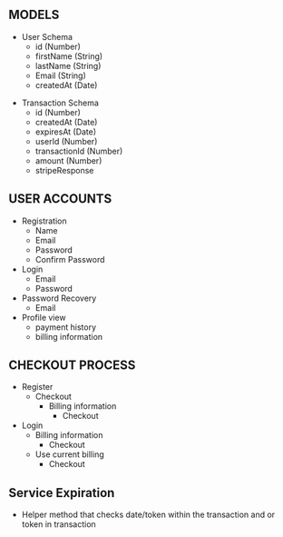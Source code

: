 ## MODELS
- User Schema
  - id  (Number)
  - firstName (String)
  - lastName (String)
  - Email (String)
  - createdAt (Date)


<!-- - Billing Schema
  - id (Number)
  - userId
  - cardName (String)
  - cardNumber (Number)
  - cardCVC (Number)
  - cardExpMonth (Number)
  - cardExpYear (Number)
  - createdAt
  - lastUpdatedAt
 -->

- Transaction Schema
  - id (Number)
  - createdAt (Date)
  - expiresAt (Date)
  - userId (Number)
  - transactionId (Number)
  - amount (Number)
  - stripeResponse


## USER ACCOUNTS
- Registration
  - Name
  - Email
  - Password
  - Confirm Password
- Login
  - Email
  - Password
- Password Recovery
  - Email
- Profile view
  - payment history
  - billing information

## CHECKOUT PROCESS
- Register
  - Checkout
    - Billing information
      - Checkout
- Login
  - Billing information
    - Checkout
  - Use current billing
    - Checkout

## Service Expiration
- Helper method that checks date/token within the transaction and or token in transaction
